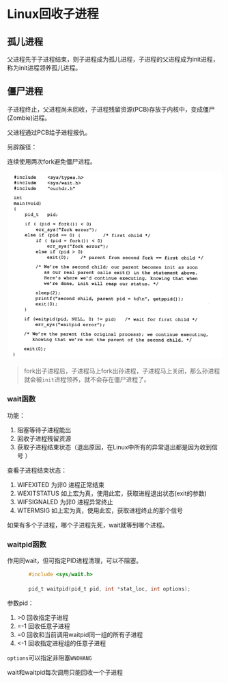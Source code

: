 # Linux回收子进程 

## 孤儿进程

父进程先于子进程结束，则子进程成为孤儿进程，子进程的父进程成为init进程，称为init进程领养孤儿进程。



## 僵尸进程

子进程终止，父进程尚未回收，子进程残留资源(PCB)存放于内核中，变成僵尸(Zombie)进程。

父进程通过PCB给子进程报仇。



另辟蹊径：

连续使用两次fork避免僵尸进程。

![image-20200616171551843](https://raw.githubusercontent.com/supermanc88/ImageSources/master/image-20200616171551843.png)



> fork出子进程后，子进程马上fork出孙进程，子进程马上关闭，那么孙进程就会被`init`进程领养，就不会存在僵尸进程了。

### wait函数

功能：

1.  阻塞等待子进程能出
2. 回收子进程残留资源
3. 获取子进程结束状态（退出原因，在Linux中所有的异常退出都是因为收到信号 ）

查看子进程结束状态：

1. WIFEXITED 为非0 进程正常结束
2. WEXITSTATUS 如上宏为真，使用此宏，获取进程退出状态(exit的参数)
3. WIFSIGNALED 为非0 进程异常终止
4. WTERMSIG 如上宏为真，使用此宏，获取进程终止的那个信号



如果有多个子进程，哪个子进程先死，wait就等到哪个进程。



### waitpid函数

作用同wait，但可指定PID进程清理，可以不阻塞。

```c
       #include <sys/wait.h>

       pid_t waitpid(pid_t pid, int *stat_loc, int options);
```

参数pid：

1. \>0 回收指定子进程
2. =-1 回收任意子进程
3. =0 回收和当前调用waitpid同一组的所有子进程
4. <-1 回收指定进程组的任意子进程

`options`可以指定非阻塞`WNOHANG`





wait和waitpid每次调用只能回收一个子进程